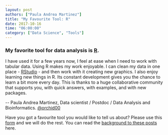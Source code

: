 ```yaml
---
layout: post
authors: ["Paula Andrea Martinez"]
title: "My Favourite Tool: R"
date: 2017-10-16
time: "06:00:00"
category: ["Data Science", "Tools"]
---
```


### My favorite tool for data analysis is [R](https://www.r-project.org/). 

I have used it for a few years now, I feel at ease when I need to work with tabular data. 
Using R makes my work enjoyable. I can clean my data in one place - [RStudio](https://www.rstudio.com/) - and then work with it creating new graphics. 
I also enjoy learning new things in R. Its constant development gives you the chance to learn a bit more every day. This is thanks to a 
huge collaborative community that supports you, with quick answers, with examples, and with new packages.

-- Paula Andrea Martinez, Data scientist / Postdoc / Data Analysis and Bioinformatics. [@orchid00](https://twitter.com/orchid00)

Have you got a favourite tool you would like to tell us about? Please use this [form](https://docs.google.com/forms/d/e/1FAIpQLSeiu5NzJsLxYueaQrNn_qKbaa5JR2Sz12CeCRyedKQxwb54Dw/viewform) and we will do the rest. You can read the [background to these posts](https://software-carpentry.org/blog/2017/10/fave-tools.html) here.
